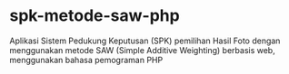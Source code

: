 # spk-metode-saw-php


Aplikasi Sistem Pedukung Keputusan (SPK) pemilihan Hasil Foto dengan menggunakan metode SAW (Simple Additive Weighting) berbasis web, menggunakan bahasa pemograman PHP
